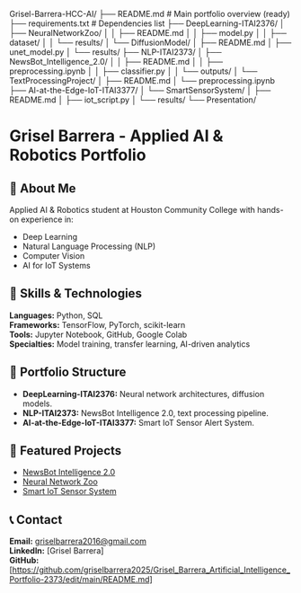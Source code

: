 Grisel-Barrera-HCC-AI/
├── README.md                  # Main portfolio overview (ready)
├── requirements.txt           # Dependencies list
├── DeepLearning-ITAI2376/
│   ├── NeuralNetworkZoo/
│   │   ├── README.md
│   │   ├── model.py
│   │   ├── dataset/
│   │   └── results/
│   └── DiffusionModel/
│       ├── README.md
│       ├── unet_model.py
│       └── results/
├── NLP-ITAI2373/
│   ├── NewsBot_Intelligence_2.0/
│   │   ├── README.md
│   │   ├── preprocessing.ipynb
│   │   ├── classifier.py
│   │   └── outputs/
│   └── TextProcessingProject/
│       ├── README.md
│       └── preprocessing.ipynb
├── AI-at-the-Edge-IoT-ITAI3377/
│   └── SmartSensorSystem/
│       ├── README.md
│       ├── iot_script.py
│       └── results/
└── Presentation/
# Grisel Barrera - Applied AI & Robotics Portfolio

## 📌 About Me
Applied AI & Robotics student at Houston Community College with hands-on experience in:
- Deep Learning
- Natural Language Processing (NLP)
- Computer Vision
- AI for IoT Systems

## 🎯 Skills & Technologies
**Languages:** Python, SQL  
**Frameworks:** TensorFlow, PyTorch, scikit-learn  
**Tools:** Jupyter Notebook, GitHub, Google Colab  
**Specialties:** Model training, transfer learning, AI-driven analytics

## 📂 Portfolio Structure
- **DeepLearning-ITAI2376:** Neural network architectures, diffusion models.
- **NLP-ITAI2373:** NewsBot Intelligence 2.0, text processing pipeline.
- **AI-at-the-Edge-IoT-ITAI3377:** Smart IoT Sensor Alert System.

## 🔗 Featured Projects
- [NewsBot Intelligence 2.0](./NLP-ITAI2373/NewsBot_Intelligence_2.0)
- [Neural Network Zoo](./DeepLearning-ITAI2376/NeuralNetworkZoo)
- [Smart IoT Sensor System](./AI-at-the-Edge-IoT-ITAI3377/SmartSensorSystem)

## 📞 Contact
**Email:** griselbarrera2016@gmail.com  
**LinkedIn:** [Grisel Barrera]  
**GitHub:** [https://github.com/griselbarrera2025/Grisel_Barrera_Artificial_Intelligence_Portfolio-2373/edit/main/README.md]




